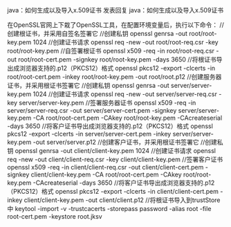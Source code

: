 java：如何生成以及导入x.509证书
发表回复
java：如何生成以及导入x.509证书

在OpenSSL官网上下栽了OpenSSL工具，在配置环境变量后，执行以下命令：
//创建根证书，并采用自签名签署它
//创建私钥
openssl genrsa -out root/root-key.pem 1024
//创建证书请求
openssl req -new -out root/root-req.csr -key root/root-key.pem
//自签署根证书
openssl x509 -req -in root/root-req.csr -out root/root-cert.pem -signkey root/root-key.pem -days 3650
//将根证书导出成浏览器支持的.p12（PKCS12）格式
openssl pkcs12 -export -clcerts -in root/root-cert.pem -inkey root/root-key.pem -out root/root.p12
//创建服务器证书，并采用根证书签署它
//创建私钥
openssl genrsa -out server/server-key.pem 1024
//创建证书请求
openssl req -new -out server/server-req.csr -key server/server-key.pem
//签署服务器证书
openssl x509 -req -in server/server-req.csr -out server/server-cert.pem -signkey server/server-key.pem -CA root/root-cert.pem -CAkey root/root-key.pem -CAcreateserial -days 3650
//将客户证书导出成浏览器支持的.p12（PKCS12）格式
openssl pkcs12 -export -clcerts -in server/server-cert.pem -inkey server/server-key.pem -out server/server.p12
//创建客户证书，并采用根证书签署它
//创建私钥
openssl genrsa -out client/client-key.pem 1024
//创建证书请求
openssl req -new -out client/client-req.csr -key client/client-key.pem
//签署客户证书
openssl x509 -req -in client/client-req.csr -out client/client-cert.pem -signkey client/client-key.pem -CA root/root-cert.pem -CAkey root/root-key.pem -CAcreateserial -days 3650
//将客户证书导出成浏览器支持的.p12（PKCS12）格式
openssl pkcs12 -export -clcerts -in client/client-cert.pem -inkey client/client-key.pem -out client/client.p12
//将根证书导入到trustStore中
keytool -import -v -trustcacerts -storepass password -alias root -file root-cert.pem -keystore root.jksv
